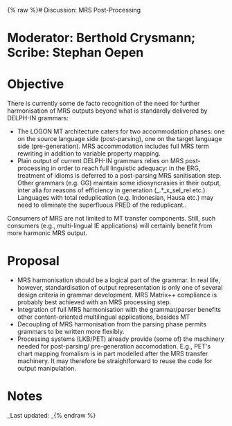 {% raw %}# Discussion: MRS Post-Processing

# Moderator: Berthold Crysmann; Scribe: Stephan Oepen

# Objective

There is currently some de facto recognition of the need for further
harmonisation of MRS outputs beyond what is standardly delivered by
DELPH-IN grammars:

- The LOGON MT architecture caters for two accommodation phases: one
on the source language side (post-parsing), one on the target
language side (pre-generation). MRS accommodation includes full MRS
term rewriting in addition to variable property mapping.
- Plain output of current DELPH-IN grammars relies on MRS
post-processing in order to reach full linguistic adequacy: in the
ERG, treatment of idioms is deferred to a post-parsing MRS
sanitisation step. Other grammars (e.g. GG) maintain some
idiosyncrasies in their output, inter alia for reasons of efficiency
in generation (\_.\*\_x\_sel\_rel etc.). Languages with total
reduplication (e.g. Indonesian, Hausa etc.) may need to eliminate
the superfluous PRED of the reduplicant..

Consumers of MRS are not limited to MT transfer components. Still, such
consumers (e.g., multi-lingual IE applications) will certainly benefit
from more harmonic MRS output.

# Proposal

- MRS harmonisation should be a logical part of the grammar. In real
life, however, standardisation of output representation is only one
of several design criteria in grammar development. MRS Matrix++
compliance is probably best achieved with an MRS processing step.
- Integration of full MRS harmonisation with the grammar/parser
benefits other content-oriented multilingual applications, besides
MT
- Decoupling of MRS harmonisation from the parsing phase permits
grammars to be written more flexibly.
- Processing systems (LKB/PET) already provide (some of) the machinery
needed for post-parsing/ pre-generation accomodation. E.g., PET's
chart mapping fromalism is in part modelled after the MRS transfer
machinery. It may therefore be straightforward to reuse the code for
output manipulation.

# Notes

_Last updated: _{% endraw %}